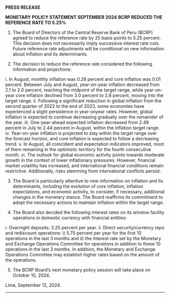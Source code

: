 **PRESS RELEASE**

**MONETARY POLICY STATEMENT SEPTEMBER 2024**
**BCRP REDUCED THE REFERENCE RATE TO 5.25%**

1. The Board of Directors of the Central Reserve Bank of Peru (BCRP) agreed to reduce the
reference rate by 25 basis points to 5.25 percent. This decision does not necessarily imply
successive interest rate cuts. Future reference rate adjustments will be conditional on new
information about inflation and its determinants.

2. The decision to reduce the reference rate considered the following information and projections:

i. In August, monthly inflation was 0.28 percent and core inflation was 0.01 percent.
Between July and August, year-on-year inflation decreased from 2.1 to 2.0 percent,
reaching the midpoint of the target range, while year-on-year core inflation declined
from 3.0 percent to 2.8 percent, moving into the target range.
ii. Following a significant reduction in global inflation from the second quarter of 2022 to
the end of 2023, some economies have experienced a slight persistence in year-onyear rates. However, global inflation is expected to continue decreasing gradually over
the remainder of the year.
iii. One-year-ahead expected inflation decreased from 2.49 percent in July to 2.44 percent
in August, within the inflation target range.
iv. Year-on-year inflation is projected to stay within the target range over the forecast
horizon, and core inflation is expected to follow a decreasing trend.
v. In August, all coincident and expectation indicators improved, most of them remaining
in the optimistic territory for the fourth consecutive month.
vi. The outlook for global economic activity points towards moderate growth in the context
of lower inflationary pressures. However, financial market volatility has increased, and
international financial conditions remain restrictive. Additionally, risks stemming from
international conflicts persist.

3. The Board is particularly attentive to new information on inflation and its determinants,
including the evolution of core inflation, inflation expectations, and economic activity, to
consider, if necessary, additional changes in the monetary stance. The Board reaffirms its
commitment to adopt the necessary actions to maintain inflation within the target range.

4. The Board also decided the following interest rates on its window facility operations in domestic
currency with financial entities:

i. Overnight deposits: 3.25 percent per year.
ii. Direct security/currency repo and rediscount operations: i) 5.75 percent per year for the first
10 operations in the last 3 months and ii) the interest rate set by the Monetary and Exchange
Operations Committee for operations in addition to these 10 operations in the last 3 months.
In addition, the Monetary and Exchange Operations Committee may establish higher rates
based on the amount of the operations.

5. The BCRP Board’s next monetary policy session will take place on October 10, 2024.

Lima, September 12, 2024.


-----

